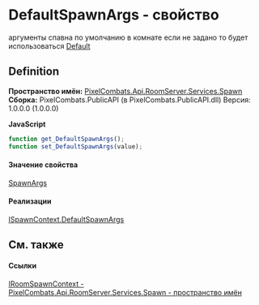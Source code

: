 # DefaultSpawnArgs - свойство


аргументы спавна по умолчанию в комнате 
если не задано то будет использоваться <a href="676a36ed-56c5-bf64-4cae-79d6012352e6">Default</a>




## Definition
**Пространство имён:** <a href="0971793b-47eb-58b2-d7a8-6c570042d7d9">PixelCombats.Api.RoomServer.Services.Spawn</a>  
**Сборка:** PixelCombats.PublicAPI (в PixelCombats.PublicAPI.dll) Версия: 1.0.0.0 (1.0.0.0)

**JavaScript**
``` JavaScript
function get_DefaultSpawnArgs();
function set_DefaultSpawnArgs(value);
```



#### Значение свойства
<a href="69941787-22a9-dc25-ef7d-61e75affb880">SpawnArgs</a>

#### Реализации
<a href="81954c34-0c08-0a3a-484f-c59f84fc51cb">ISpawnContext.DefaultSpawnArgs</a>  


## См. также


#### Ссылки
<a href="b77f5ea9-5618-95b8-325d-b46eea97d41c">IRoomSpawnContext - </a>  
<a href="0971793b-47eb-58b2-d7a8-6c570042d7d9">PixelCombats.Api.RoomServer.Services.Spawn - пространство имён</a>  
